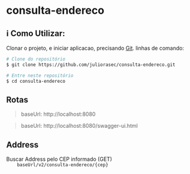 # consulta-endereco
## :information_source: Como Utilizar: 

Clonar o projeto, e iniciar aplicacao, precisando [Git](https://git-scm.com). linhas de comando:

```bash
# Clone do repositório
$ git clone https://github.com/juliorasec/consulta-endereco.git

# Entre neste repositório
$ cd consulta-endereco

```


## Rotas

<blockquote>baseUrl: http://localhost:8080</blockquote>
<blockquote>baseUrl: http://localhost:8080/swagger-ui.html</blockquote>

## Address

<p>
  Buscar Address pelo CEP informado (GET)
  
   <code>
    baseUrl/v2/consulta-endereco/{cep}
  </code>
</p>

